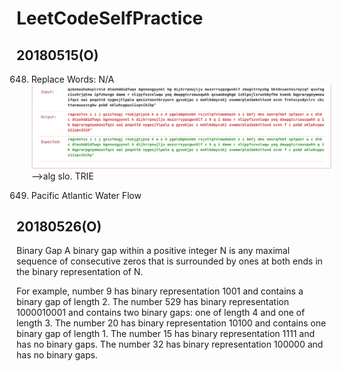 # LeetCodeSelfPractice
## 20180515(O)
648. Replace Words: N/A
![image](https://github.com/s5453489/LeetCodeSelfPractice/blob/master/648ErrorMessage.png?raw=true)
-->alg slo. TRIE

417. Pacific Atlantic Water Flow

## 20180526(O)
Binary Gap
A binary gap within a positive integer N is any maximal sequence of consecutive zeros that is surrounded by ones at both ends in the binary representation of N.

For example, number 9 has binary representation 1001 and contains a binary gap of length 2. The number 529 has binary representation 1000010001 and contains two binary gaps: one of length 4 and one of length 3. The number 20 has binary representation 10100 and contains one binary gap of length 1. The number 15 has binary representation 1111 and has no binary gaps. The number 32 has binary representation 100000 and has no binary gaps.
